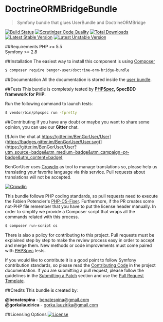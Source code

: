 # DoctrineORMBridgeBundle
> Symfony bundle that glues UserBundle and DoctrineORMBridge

[![Build Status](https://travis-ci.org/BenGorUser/DoctrineORMBridgeBundle.svg?branch=master)](https://travis-ci.org/BenGorUser/DoctrineORMBridgeBundle)
[![Scrutinizer Code Quality](https://scrutinizer-ci.com/g/BenGorUser/DoctrineORMBridgeBundle/badges/quality-score.png?b=master)](https://scrutinizer-ci.com/g/BenGorUser/DoctrineORMBridgeBundle/?branch=master)
[![Total Downloads](https://poser.pugx.org/bengor-user/doctrine-orm-bridge-bundle/downloads)](https://packagist.org/packages/bengor-user/doctrine-orm-bridge-bundle/)
[![Latest Stable Version](https://poser.pugx.org/bengor-user/doctrine-orm-bridge-bundle/v/stable.svg)](https://packagist.org/packages/bengor-user/doctrine-orm-bridge-bundle/)
[![Latest Unstable Version](https://poser.pugx.org/bengor-user/doctrine-orm-bridge-bundle/v/unstable.svg)](https://packagist.org/packages/bengor-user/doctrine-orm-bridge-bundle/)

##Requirements
PHP >= 5.5</br>
Symfony >= 2.8 

##Installation
The easiest way to install this component is using [Composer][6]
```bash
$ composer require bengor-user/doctrine-orm-bridge-bundle
```

##Documentation
All the documentation is stored inside the [user bundle](https://github.com/BenGorUser/UserBundle/blob/master/docs/index.md).

##Tests
This bundle is completely tested by **[PHPSpec][1], SpecBDD framework for PHP**.

Run the following command to launch tests:
```bash
$ vendor/bin/phpspec run -fpretty
```

##Contributing
If you have any doubt or maybe you want to share some opinion, you can use our **Gitter** chat.

[![Join the chat at https://gitter.im/BenGorUser/User](https://badges.gitter.im/BenGorUser/User.svg)](https://gitter.im/BenGorUser/User?utm_source=badge&utm_medium=badge&utm_campaign=pr-badge&utm_content=badge)

BenGorUser uses [Crowdin][7] as tool to manage translations so, please help us translating your favorite language
via this service. Pull requests about translations will not be accepted.

[![Crowdin](https://d322cqt584bo4o.cloudfront.net/bengoruser/localized.svg)](https://crowdin.com/project/bengoruser)

This bundle follows PHP coding standards, so pull requests need to execute the Fabien Potencier's [PHP-CS-Fixer][5].
Furthermore, if the PR creates some not-PHP file remember that you have to put the license header manually. In order
to simplify we provide a Composer script that wraps all the commands related with this process.
```bash
$ composer run-script cs
```

There is also a policy for contributing to this project. Pull requests must be explained step by step to make the
review process easy in order to accept and merge them. New methods or code improvements must come paired with
[PHPSpec][1] tests.

If you would like to contribute it is a good point to follow Symfony contribution standards, so please read the
[Contributing Code][2] in the project documentation. If you are submitting a pull request, please follow the guidelines
in the [Submitting a Patch][3] section and use the [Pull Request Template][4].

##Credits
This bundle is created by:
>
**@benatespina** - [benatespina@gmail.com](mailto:benatespina@gmail.com)<br>
**@gorkalaucirica** - [gorka.lauzirika@gmail.com](mailto:gorka.lauzirika@gmail.com)

##Licensing Options
[![License](https://poser.pugx.org/bengor-user/doctrine-orm-bridge-bundle/license.svg)](https://github.com/BenGorUser/DoctrineORMBridgeBundle/blob/master/LICENSE)

[1]: http://www.phpspec.net/
[2]: http://symfony.com/doc/current/contributing/code/index.html
[3]: http://symfony.com/doc/current/contributing/code/patches.html#check-list
[4]: http://symfony.com/doc/current/contributing/code/patches.html#make-a-pull-request
[5]: http://cs.sensiolabs.org/
[6]: http://getcomposer.org
[7]: https://crowdin.com/
